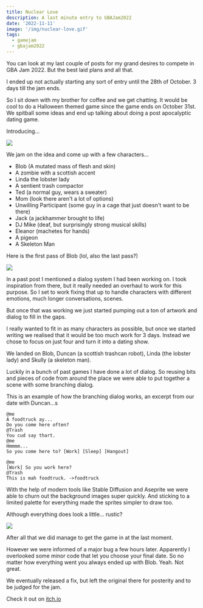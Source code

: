 ```yaml
---
title: Nuclear Love
description: A last minute entry to GBAJam2022
date: '2022-11-11'
image: '/img/nuclear-love.gif'
tags:
  - gamejam
  - gbajam2022
---
```


You can look at my last couple of posts for my grand desires to compete in GBA Jam 2022. But the best laid plans and all that.

I ended up not actually starting any sort of entry until the 28th of October. 3 days till the jam ends.

So I sit down with my brother for coffee and we get chatting. It would be cool to do a Halloween themed game since the game ends on October 31st. We spitball some ideas and end up talking about doing a post apocalyptic dating game.

Introducing...

![](/img/banner.png)

We jam on the idea and come up with a few characters...

- Blob (A mutated mass of flesh and skin)
- A zombie with a scottish accent
- Linda the lobster lady
- A sentient trash compactor
- Ted (a normal guy, wears a sweater)
- Mom (look there aren't a lot of options)
- Unwilling Participant (some guy in a cage that just doesn't want to be there)
- Jack (a jackhammer brought to life)
- DJ Mike (deaf, but surprisingly strong musical skills)
- Eleanor (machetes for hands)
- A pigeon
- A Skeleton Man

Here is the first pass of Blob (lol, also the last pass?)

![](/img/blob.png)

In a past post I mentioned a dialog system I had been working on. I took inspiration from there, but it really needed an overhaul to work for this purpose. So I set to work fixing that up to handle characters with different emotions, much longer conversations, scenes.

But once that was working we just started pumping out a ton of artwork and dialog to fill in the gaps.

I really wanted to fit in as many characters as possible, but once we started writing we realised that it would be too much work for 3 days. Instead we chose to focus on just four and turn it into a dating show.

We landed on Blob, Duncan (a scottish trashcan robot), Linda (the lobster lady) and Skully (a skeleton man).

Luckily in a bunch of past games I have done a lot of dialog. So reusing bits and pieces of code from around the place we were able to put together a scene with some branching dialog.

This is an example of how the branching dialog works, an excerpt from our date with Duncan...s

```
@me
A foodtruck ay...
Do you come here often?
@Trash
You cud say thart.
@me
Hmmmm...
So you come here to? [Work] [Sleep] [Hangout]

@me
[Work] So you work here?
@Trash
This is mah foodtruck. ->foodtruck
```

With the help of modern tools like Stable Diffusion and Aseprite we were able to churn out the background images super quickly. And sticking to a limited palette for everything made the sprites simpler to draw too.

Although everything does look a little... rustic?

![](/img/skeleton_bg.png)

After all that we did manage to get the game in at the last moment.

However we were informed of a major bug a few hours later. Apparently I overlooked some minor code that let you choose your final date. So no matter how everything went you always ended up with Blob. Yeah. Not great.

We eventually released a fix, but left the original there for posterity and to be judged for the jam.

Check it out on [itch.io](https://foopod.itch.io/nuclear-love)